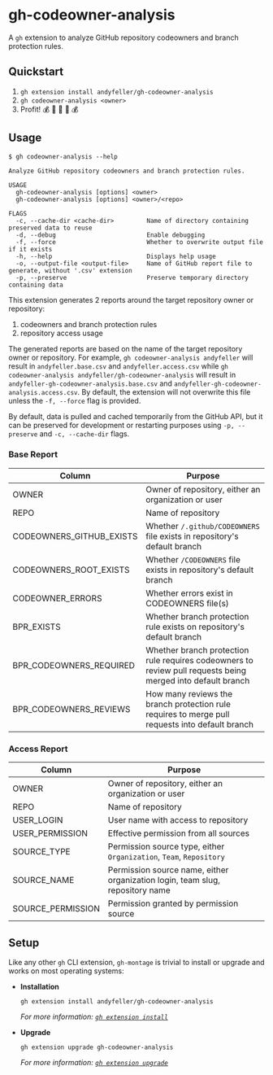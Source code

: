 # gh-codeowner-analysis

A `gh` extension to analyze GitHub repository codeowners and branch protection rules.

## Quickstart

1. `gh extension install andyfeller/gh-codeowner-analysis`
1. `gh codeowner-analysis <owner>`
1. Profit! :moneybag: :money_with_wings: :money_mouth_face: :money_with_wings: :moneybag:

## Usage

```shell
$ gh codeowner-analysis --help

Analyze GitHub repository codeowners and branch protection rules.

USAGE
  gh-codeowner-analysis [options] <owner>
  gh-codeowner-analysis [options] <owner>/<repo>

FLAGS
  -c, --cache-dir <cache-dir>         Name of directory containing preserved data to reuse
  -d, --debug                         Enable debugging
  -f, --force                         Whether to overwrite output file if it exists
  -h, --help                          Displays help usage
  -o, --output-file <output-file>     Name of GitHub report file to generate, without '.csv' extension
  -p, --preserve                      Preserve temporary directory containing data
```

This extension generates 2 reports around the target repository owner or repository:

1. codeowners and branch protection rules
2. repository access usage

The generated reports are based on the name of the target repository owner or repository.  For example, `gh codeowner-analysis andyfeller` will result in `andyfeller.base.csv` and `andyfeller.access.csv` while `gh codeowner-analysis andyfeller/gh-codeowner-analysis` will result in `andyfeller-gh-codeowner-analysis.base.csv` and `andyfeller-gh-codeowner-analysis.access.csv`.  By default, the extension will not overwrite this file unless the `-f, --force` flag is provided.

By default, data is pulled and cached temporarily from the GitHub API, but it can be preserved for development or restarting purposes using `-p, --preserve` and `-c, --cache-dir` flags.

### Base Report

| Column | Purpose
| --- | ---
| OWNER | Owner of repository, either an organization or user
| REPO | Name of repository
| CODEOWNERS_GITHUB_EXISTS | Whether `/.github/CODEOWNERS` file exists in repository's default branch
| CODEOWNERS_ROOT_EXISTS | Whether `/CODEOWNERS` file exists in repository's default branch
| CODEOWNER_ERRORS | Whether errors exist in CODEOWNERS file(s)
| BPR_EXISTS | Whether branch protection rule exists on repository's default branch
| BPR_CODEOWNERS_REQUIRED | Whether branch protection rule requires codeowners to review pull requests being merged into default branch
| BPR_CODEOWNERS_REVIEWS | How many reviews the branch protection rule requires to merge pull requests into default branch

### Access Report

| Column | Purpose
| --- | ---
| OWNER | Owner of repository, either an organization or user
| REPO | Name of repository
| USER_LOGIN | User name with access to repository
| USER_PERMISSION | Effective permission from all sources
| SOURCE_TYPE | Permission source type, either `Organization`, `Team`, `Repository`
| SOURCE_NAME | Permission source name, either organization login, team slug, repository name
| SOURCE_PERMISSION | Permission granted by permission source


## Setup

Like any other `gh` CLI extension, `gh-montage` is trivial to install or upgrade and works on most operating systems:

- **Installation**

  ```shell
  gh extension install andyfeller/gh-codeowner-analysis
  ```
  
  _For more information: [`gh extension install`](https://cli.github.com/manual/gh_extension_install)_

- **Upgrade**

  ```shell
  gh extension upgrade gh-codeowner-analysis
  ```

  _For more information: [`gh extension upgrade`](https://cli.github.com/manual/gh_extension_upgrade)_
